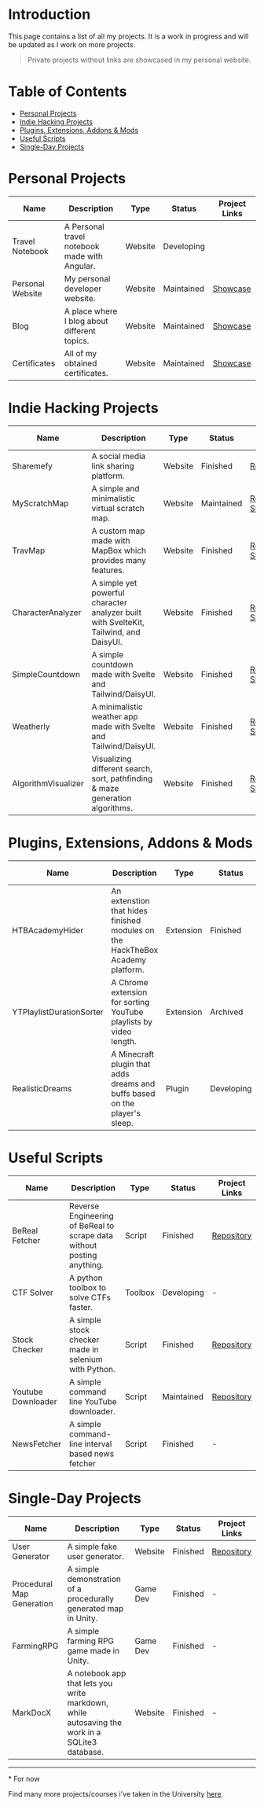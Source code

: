 # Introduction
This page contains a list of all my projects. It is a work in progress and will be updated as I work on more projects. 

> Private projects without links are showcased in my personal website.

# Table of Contents
* [Personal Projects](#personal-projects)
* [Indie Hacking Projects](#indie-hacking-projects)
* [Plugins, Extensions, Addons & Mods](#plugins-extensions-addons--mods)
* [Useful Scripts](#useful-scripts)
* [Single-Day Projects](#single-day-projects)

# Personal Projects
| Name | Description | Type | Status | Project Links |
|---|---|---|---|---|
| Travel Notebook | A Personal travel notebook made with Angular. | Website | Developing  |  |
| Personal Website | My personal developer website. | Website | Maintained | [Showcase](https://berkankutuk.dk/) |
| Blog | A place where I blog about different topics. | Website | Maintained | [Showcase](https://blog.berkankutuk.dk/) |
| Certificates | All of my obtained certificates. | Website | Maintained | [Showcase](https://certs.berkankutuk.dk/) |

<!--
# Open Source Projects
| Name | Description | Type | Status | Visibility | Repository | Project Link |
|---|---|---|---|---|---|---|
| BetterNotebook | Electron, Vite and React based notebook. | Application | Developing | Private* | Private* |  |
-->

# Indie Hacking Projects
| Name | Description | Type | Status | Project Links |
|---|---|---|---|---|
| Sharemefy | A social media link sharing platform. | Website | Finished | [Repository](https://github.com/Berkanktk/Sharemefy/) |
| MyScratchMap | A simple and minimalistic virtual scratch map. | Website | Maintained | [Repository](https://github.com/Berkanktk/scratchmap)  [Showcase](https://myscratchmap.net/) |
| TravMap | A custom map made with MapBox which provides many features. | Website | Finished | [Repository](https://github.com/Berkanktk/travmap) [Showcase](https://map.berkankutuk.dk/) |
| CharacterAnalyzer | A simple yet powerful character analyzer built with SvelteKit, Tailwind, and DaisyUI. | Website | Finished | [Repository](https://github.com/Berkanktk/CharacterAnalyzer) [Showcase](https://berkanktk.github.io/CharacterAnalyzer/) |
| SimpleCountdown | A simple countdown made with Svelte and Tailwind/DaisyUI. | Website | Finished | [Repository](https://github.com/Berkanktk/SimpleCountdown) [Showcase](https://berkanktk.github.io/SimpleCountdown/) |
| Weatherly | A minimalistic weather app made with Svelte and Tailwind/DaisyUI. | Website | Finished | [Repository](https://github.com/Berkanktk/Weatherly) [Showcase](https://berkanktk.github.io/Weatherly/) |
| AlgorithmVisualizer | Visualizing different search, sort, pathfinding & maze generation algorithms. | Website | Finished | [Repository](https://github.com/Berkanktk/Algorithm-visualizer) [Showcase](https://berkanktk.github.io/Algorithm-visualizer/) |

# Plugins, Extensions, Addons & Mods
| Name | Description | Type | Status | Project Links |
|---|---|---|---|---|
| HTBAcademyHider | An extenstion that hides finished modules on the HackTheBox Academy platform. | Extension | Finished | [Repository](https://github.com/Berkanktk/HTBAcademyHider) [Showcase](https://chrome.google.com/webstore/detail/htbacademyhider/ekcmengdoepjkfpjngbgfpmgdejlechc) |
| YTPlaylistDurationSorter | A Chrome extension for sorting YouTube playlists by video length. | Extension | Archived | - |
| RealisticDreams | A Minecraft plugin that adds dreams and buffs based on the player's sleep. | Plugin | Developing | [Repository](https://github.com/Berkanktk/RealisticDreams) [Showcase](https://www.spigotmc.org/resources/realisticdreams.114992/) |

# Useful Scripts
| Name | Description | Type | Status | Project Links |
|---|---|---|---|---|
| BeReal Fetcher | Reverse Engineering of BeReal to scrape data without posting anything. | Script | Finished | [Repository](https://github.com/Berkanktk/BeReal-Fetcher)  |
| CTF Solver | A python toolbox to solve CTFs faster. | Toolbox | Developing | - |
| Stock Checker | A simple stock checker made in selenium with Python. | Script | Finished  | [Repository](https://github.com/Berkanktk/StockChecker) |
| Youtube Downloader | A simple command line YouTube downloader. | Script | Maintained | [Repository](https://github.com/Berkanktk/YoutubeDownloader)  |
| NewsFetcher | A simple command-line interval based news fetcher | Script | Finished  | - |

# Single-Day Projects
| Name | Description | Type | Status | Project Links |
|---|---|---|---|---|
| User Generator | A simple fake user generator. | Website | Finished | [Repository](https://github.com/Berkanktk/UserGenerator) | - |
| Procedural Map Generation | A simple demonstration of a procedurally generated map in  Unity. | Game Dev | Finished | - |
| FarmingRPG | A simple farming RPG game made in Unity. | Game Dev | Finished | - |
| MarkDocX | A notebook app that lets you write markdown, while autosaving the work in a SQLite3 database. | Website | Finished | - |

---
\* For now

Find many more projects/courses i've taken in the University [here](https://github.com/Berkanktk/Student).
